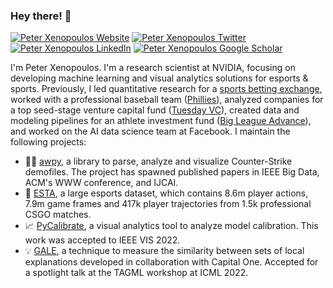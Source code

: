### Hey there! 👋
[![Peter Xenopoulos Website](https://img.shields.io/badge/visit%20my-website-blueviolet)](http://peterxeno.com) [![Peter Xenopoulos Twitter](https://img.shields.io/twitter/follow/peterxeno?style=social)](https://twitter.com/peterxeno) [![Peter Xenopoulos LinkedIn](https://img.shields.io/badge/linked-in-informational)](https://www.linkedin.com/in/xenopoulos/)  [![Peter Xenopoulos Google Scholar](https://img.shields.io/badge/google-scholar-success)](https://scholar.google.com/citations?user=F-JeV_kAAAAJ)

I'm Peter Xenopoulos. I'm a research scientist at NVIDIA, focusing on developing machine learning and visual analytics solutions for esports & sports. Previously, I led quantitative research for a [sports betting exchange](https://novig.co), worked with a professional baseball team ([Phillies](https://en.wikipedia.org/wiki/Philadelphia_Phillies)), analyzed companies for a top seed-stage venture capital fund ([Tuesday VC](https://tuesday.vc/)), created data and modeling pipelines for an athlete investment fund ([Big League Advance](https://bigleagueadvance.com/)), and worked on the AI data science team at Facebook. I maintain the following projects:

- 👩‍💻 [awpy](https://github.com/pnxenopoulos/awpy), a library to parse, analyze and visualize Counter-Strike demofiles. The project has spawned published papers in IEEE Big Data, ACM's WWW conference, and IJCAI.
- 💾 [ESTA](https://github.com/pnxenopoulos/ESTA), a large esports dataset, which contains 8.6m player actions, 7.9m game frames and 417k player trajectories from 1.5k professional CSGO matches.
- 📈 [PyCalibrate](https://github.com/VIDA-NYU/pycalibrate), a visual analytics tool to analyze model calibration. This work was accepted to IEEE VIS 2022.
- 💡 [GALE](https://github.com/pnxenopoulos/gale), a technique to measure the similarity between sets of local explanations developed in collaboration with Capital One. Accepted for a spotlight talk at the TAGML workshop at ICML 2022.
